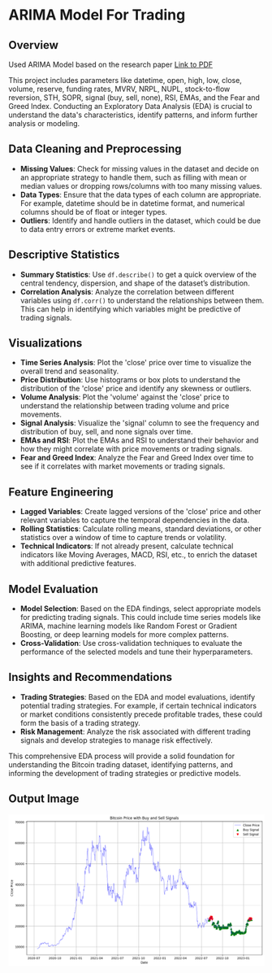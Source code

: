 # ARIMA Model For Trading

## Overview

Used ARIMA Model based on the research paper [Link to PDF](https://github.com/HarshRajGithub/ARIMA-Model-For-Trading/blob/main/A%20Quantitative%20Trading%20Strategy%20Based%20on%20A%20Position.pdf)

This project includes parameters like datetime, open, high, low, close, volume, reserve, funding rates, MVRV, NRPL, NUPL, stock-to-flow reversion, STH, SOPR, signal (buy, sell, none), RSI, EMAs, and the Fear and Greed Index. Conducting an Exploratory Data Analysis (EDA) is crucial to understand the data's characteristics, identify patterns, and inform further analysis or modeling.

## Data Cleaning and Preprocessing

- **Missing Values**: Check for missing values in the dataset and decide on an appropriate strategy to handle them, such as filling with mean or median values or dropping rows/columns with too many missing values.
- **Data Types**: Ensure that the data types of each column are appropriate. For example, datetime should be in datetime format, and numerical columns should be of float or integer types.
- **Outliers**: Identify and handle outliers in the dataset, which could be due to data entry errors or extreme market events.

## Descriptive Statistics

- **Summary Statistics**: Use `df.describe()` to get a quick overview of the central tendency, dispersion, and shape of the dataset’s distribution.
- **Correlation Analysis**: Analyze the correlation between different variables using `df.corr()` to understand the relationships between them. This can help in identifying which variables might be predictive of trading signals.

## Visualizations

- **Time Series Analysis**: Plot the 'close' price over time to visualize the overall trend and seasonality.
- **Price Distribution**: Use histograms or box plots to understand the distribution of the 'close' price and identify any skewness or outliers.
- **Volume Analysis**: Plot the 'volume' against the 'close' price to understand the relationship between trading volume and price movements.
- **Signal Analysis**: Visualize the 'signal' column to see the frequency and distribution of buy, sell, and none signals over time.
- **EMAs and RSI**: Plot the EMAs and RSI to understand their behavior and how they might correlate with price movements or trading signals.
- **Fear and Greed Index**: Analyze the Fear and Greed Index over time to see if it correlates with market movements or trading signals.

## Feature Engineering

- **Lagged Variables**: Create lagged versions of the 'close' price and other relevant variables to capture the temporal dependencies in the data.
- **Rolling Statistics**: Calculate rolling means, standard deviations, or other statistics over a window of time to capture trends or volatility.
- **Technical Indicators**: If not already present, calculate technical indicators like Moving Averages, MACD, RSI, etc., to enrich the dataset with additional predictive features.

## Model Evaluation

- **Model Selection**: Based on the EDA findings, select appropriate models for predicting trading signals. This could include time series models like ARIMA, machine learning models like Random Forest or Gradient Boosting, or deep learning models for more complex patterns.
- **Cross-Validation**: Use cross-validation techniques to evaluate the performance of the selected models and tune their hyperparameters.

## Insights and Recommendations

- **Trading Strategies**: Based on the EDA and model evaluations, identify potential trading strategies. For example, if certain technical indicators or market conditions consistently precede profitable trades, these could form the basis of a trading strategy.
- **Risk Management**: Analyze the risk associated with different trading signals and develop strategies to manage risk effectively.

This comprehensive EDA process will provide a solid foundation for understanding the Bitcoin trading dataset, identifying patterns, and informing the development of trading strategies or predictive models.

## Output Image
![Output Image](https://github.com/HarshRajGithub/ARIMA-Model-For-Trading/blob/main/Images%20Quant%20Trading%20APP/outputWithBuyandSell.png)

